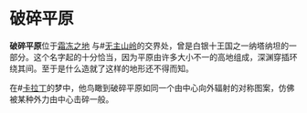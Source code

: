 # 破碎平原

**破碎平原**位于[霜冻之地](locations/frostlands) 与#[无主山岭](locations/unclaimed-hills)的交界处，曾是白银十王国之一纳塔纳坦的一部分。这个名字起的十分恰当，因为平原由许多大小不一的高地组成，深渊穿插环绕其间。至于是什么造就了这样的地形还不得而知。

在#[卡拉丁](characters/kaladin)的梦中，他鸟瞰到破碎平原如同一个由中心向外辐射的对称图案，仿佛被某种外力由中心击碎一般。